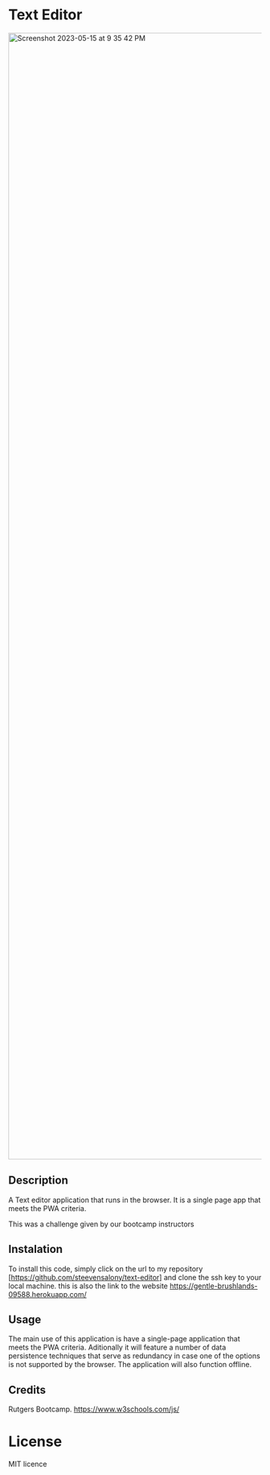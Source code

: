 # Text Editor
<img width="2240" alt="Screenshot 2023-05-15 at 9 35 42 PM" src="https://github.com/steevensalony/text-editor/assets/108702715/528ae5ed-265e-44a3-8fd2-4901eb6d6d34">

## Description

A Text editor application that runs in the browser. It is a single page app that meets the PWA criteria.

This was a challenge given by our bootcamp instructors

## Instalation

To install this code, simply click on the url to my repository [https://github.com/steevensalony/text-editor] and clone the ssh key to your local machine. 
this is also the link to the website https://gentle-brushlands-09588.herokuapp.com/

## Usage

The main use of this application is have a single-page application that meets the PWA criteria. Aditionally it will feature a number of data persistence techniques that serve as redundancy in case one of the options is not supported by the browser. The application will also function offline.

## Credits

Rutgers Bootcamp.
https://www.w3schools.com/js/

# License

MIT licence
